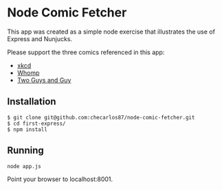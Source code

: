 # Node Comic Fetcher

This app was created as a simple node exercise that illustrates the use of Express and Nunjucks.

Please support the three comics referenced in this app:

* [xkcd](http://xkcd.com/)
* [Whomp](http://www.whompcomic.com/)
* [Two Guys and Guy](http://www.twogag.com/)

## Installation

```
$ git clone git@github.com:checarlos87/node-comic-fetcher.git
$ cd first-express/
$ npm install

```

## Running
```
node app.js
```

Point your browser to localhost:8001.
